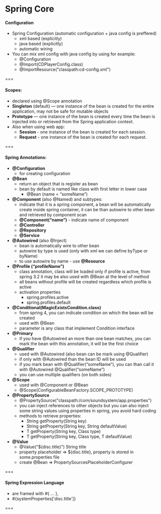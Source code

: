 # Spring Core

#### Configuration
* Spring Configuration (automatic configuration + java config is preffered)
  * xml based (explicitly)
  * java based (explicitly)
  * automatic wiring
* You can mix xml config with java config by using for example:
  * @Configuration
  * @Import(CDPlayerConfig.class)
  * @ImportResource("classpath:cd-config.xml")

===

#### Scopes: 
  * declared using @Scope annotation
  * __Singleton__ (default) — one instance of the bean is created for the entire application, may not be safe for mutable objects
  * __Prototype__ — one instance of the bean is created every time the bean is injected into or retrieved from the Spring application context.
  * Also when using web app:
    * __Session__ - one instance of the bean is created for each session.
    * __Request__ - one instance of the bean is created for each request.

===

#### Spring Annotations:
  * __@Configuration__
    * for creating configuration
  * __@Bean__
    * return an object that is register as bean 
    * bean by default is named like class with first letter in lower case
      * @Bean (name = “someName”)
  * __@Component__ (also @Named) and subtypes:
    * indicate that it is a spring component, a bean will be automatically create inside spring container, it can be than autowire to other bean and retrieved by component scan
    * __@Component(“name”)__ - indicate name of component
    * __@Controller__
    * __@Repository__
    * __@Service__
  * __@Autowired__ (also @Inject)
    * bean is automatically wire to other bean
    * autowire by type is used (only with xml we can define byType or byName)
    * to use autowire by name - use __@Resource__
  * __@Profile (“profileName”)__ 
    * class annotation, class will be loaded only if profile is active, from spring 3.2 it may be also used with @Bean at the level of method
    * all beans without profile will be created regardless which profile is active
    * activation properties
      * spring.profiles.active
      * spring.profiles.default
  * __@Conditional(MagicExistsCondition.class)__
    * from spring 4, you can indicate condition on which the bean will be created
    * used with @Bean
    * parameter is any class that implement Condition interface
  * __@Primary__
    * if you have @Autowired an more than one bean matches, you can mark the bean with this annotation, it will be the first choice
  * __@Qualifier__
    * used with @Autowired (also bean can be mark using @Qualifier)
    * if only with @Autowired than the bean ID will be used
    * if you mark bean with @Qualifier(“someName”), you can than call it with @Autowired @Qualifier(“someName”)
    * you can use multiple qualifiers (on both sides)
  * __@Scope__
    * used with @Component or @Bean
    * @Scope(ConfigurableBeanFactory.SCOPE_PROTOTYPE)
  * __@PropertySource__
    * @PropertySource("classpath:/com/soundsystem/app.properties")
    * you can inject references to other objects but you can also inject some string values using properties in spring, you avoid hard coding
    * methods to retrieve properties:
      * String getProperty(String key)
      * String getProperty(String key, String defaultValue)
      * T getProperty(String key, Class<T> type)
      * T getProperty(String key, Class<T> type, T defaultValue)
  * __@Value__
    * @Value("${disc.title}") String title
    * property placeholder => ${disc.title}, property is stored in some.properties file
    * create @Bean => PropertySourcesPlaceholderConfigurer

===

#### Spring Expression Language
  * are framed with #{ ... },
  * #{systemProperties['disc.title']}

===


